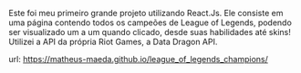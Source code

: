 Este foi meu primeiro grande projeto utilizando React.Js.
Ele consiste em uma página contendo todos os campeões de League of Legends, podendo ser visualizado um a um quando clicado, desde suas habilidades até skins!
Utilizei a API da própria Riot Games, a Data Dragon API.

url: https://matheus-maeda.github.io/league_of_legends_champions/
